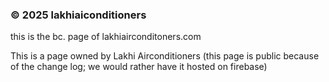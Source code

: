 
### © 2025 lakhiaiconditioners

this is the bc. page of lakhiairconditoners.com 

This is a page  owned by Lakhi Airconditioners (this page is public because of the change log; we would rather have it hosted on firebase)


